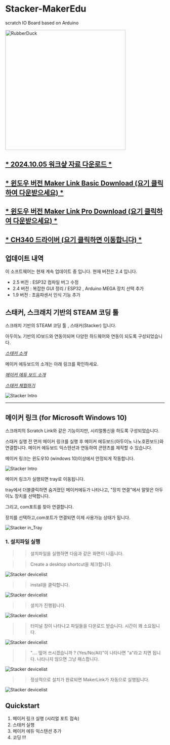 # Stacker-MakerEdu
scratch IO Board based on Arduino

<img src="https://github.com/makezonefablab/Stacker-MakerEdu/blob/main/img/makeredu.png" width="380px" title="메이커 에듀 " alt="RubberDuck"></img><br/>
## [* 2024.10.05 워크샾 자료 다운로드 *](https://drive.google.com/file/d/1B6vXTMgBxP_cT9Lk4LXhLnkU8W_CU2Au/view?usp=drive_link)
## [* 윈도우 버전 Maker Link Basic Download (요기 클릭하여 다운받으세요) *](https://drive.google.com/file/d/1_-ftLE83bqgYbNfOpiao--xuhvhGO4xv/view?usp=drive_link)
## [* 윈도우 버전 Maker Link Pro Download (요기 클릭하여 다운받으세요) *](https://drive.google.com/file/d/1sENne3vmhQp3ANp1qcoGjtDpfVGa0s40/view?usp=drive_link)
## [* CH340 드라이버 (요기 클릭하면 이동합니다) *](https://www.wch.cn/downloads/CH341SER_EXE.html)


## 업데이트 내역

이 소프트웨어는 현재 계속 업데이트 중 입니다. 현재 버전은 2.4 입니다.
* 2.5 버전 : ESP32 컴파일 버그 수정
* 2.4 버전 : 복잡한 GUI 정리 / ESP32 , Arduino MEGA 장치 선택 추가
* 1.9 버전 : 초음파센서 인식 기능 추가      



## 스태커, 스크래치 기반의 STEAM 코딩 툴

스크래치 기반의 STEAM 코딩 툴 , 스태커(Stacker) 입니다.

아두이노 기반의 IO보드와 연동이되며 다양한 하드웨어와 연동이 되도록 구성되었습니다.

[*스태커 소개*](http://makezone.co.kr/blog/2021/01/01/%ec%8a%a4%ed%81%ac%eb%9e%98%ec%b9%98-%ea%b8%b0%eb%b0%98%ec%9d%98-sw-%ec%bd%94%eb%94%a9-%ed%88%b4-%ec%8a%a4%ed%83%9c%ec%bb%a4-stacker/)



메이커 에듀보드의 소개는 아래 링크를 확인하세요.

[*메이커 에듀 보드 소개*](http://makezone.co.kr/blog/2018/10/25/%eb%88%84%ea%b5%ac%eb%82%98-%ec%93%b0%eb%8a%94-%eb%a9%94%ec%9d%b4%ed%81%ac-%ec%97%90%eb%93%80make-edu-%eb%b3%b4%eb%93%9c/)



[*스태커 체험하기*](https://stacker.fun)

![Stacker Intro](https://github.com/makezonefablab/Stacker-MakerEdu/blob/main/img/stacker.png)  


---------------------------------------

## 메이커 링크 (for Microsoft Windows 10)

스크래치의 Scratch Link와 같은 기능이지만, 시리얼통신을 하도록 구성되었습니다.

스태커 실행 전 먼저 메이커 링크를 실행 후 메이커 에듀보드(아두이노 나노호환보드)와 연결합니다. 메이커 에듀보드 익스텐션과 연동하여 콘텐츠를 제작할 수 있습니다.

메이커 링크는 윈도우10 (windows 10)이상에서 안정되게 작동합니다.


![Stacker Intro](https://github.com/makezonefablab/Stacker-MakerEdu/blob/main/img/6.png)  


메이커 링크가 실행되면 tray로 이동됩니다.

tray에서 더블클릭하면 숨겨졌던 메이커에듀가 나타나고, "장치 연결"에서 알맞은 아두이노 장치를 선택합니다.

그리고, com포트를 찾아 연결합니다.

장치를 선택하고,com포트가 연결되면 이제 사용가능 상태가 됩니다.


![Stacker in_Tray](https://github.com/makezonefablab/Stacker-MakerEdu/blob/main/img/tray.png) 

### 1. 설치파일 실행
>> 설치파일을 실행하면 다음과 같은 화면이 나옵니다.


>> Create a desktop shortcut을 체크합니다.


![Stacker devicelist](https://github.com/makezonefablab/Stacker-MakerEdu/blob/main/img/1.png)


>> install을 클릭합니다.

![Stacker devicelist](https://github.com/makezonefablab/Stacker-MakerEdu/blob/main/img/2.png)


>> 설치가 진행됩니다.

![Stacker devicelist](https://github.com/makezonefablab/Stacker-MakerEdu/blob/main/img/3.png)

>> 터미널 창이 나타나고 파일들을 다운로드 받습니다. 시간이 꽤 소요됩니다.

![Stacker devicelist](https://github.com/makezonefablab/Stacker-MakerEdu/blob/main/img/4.png)


>> ".... 떺어 쓰시겠습니까 ? (Yes/No/All)"이 나타나면 "a"라고 치면 됩니다. 나타나지 않으면 그냥 패스합니다.

![Stacker devicelist](https://github.com/makezonefablab/Stacker-MakerEdu/blob/main/img/5.png)

>> 정상적으로 설치가 완료되면 MakerLink가 자동으로 실행됩니다.

![Stacker devicelist](https://github.com/makezonefablab/Stacker-MakerEdu/blob/main/img/6.png)


## Quickstart

1. 메이커 링크 실행 (시리얼 포트 접속)
2. 스태커 실행
3. 메이커 에듀 익스텐션 추가
4. 코딩 !!!
